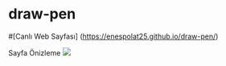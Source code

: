 # draw-pen

#[Canlı Web Sayfası] (https://enespolat25.github.io/draw-pen/)


Sayfa Önizleme
![](https://i.ibb.co/my5hF5S/kenan.png)
